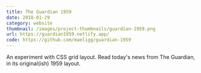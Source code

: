 ```yaml
---
title: The Guardian 1959
date: 2018-01-29
category: website
thumbnail: /images/project-thumbnails/guardian-1959.png
url: https://guardian1959.netlify.app/
code: https://github.com/maeligg/guardian-1959
---
```


An experiment with CSS grid layout. Read today's news from The Guardian, in its original(ish) 1959 layout.
